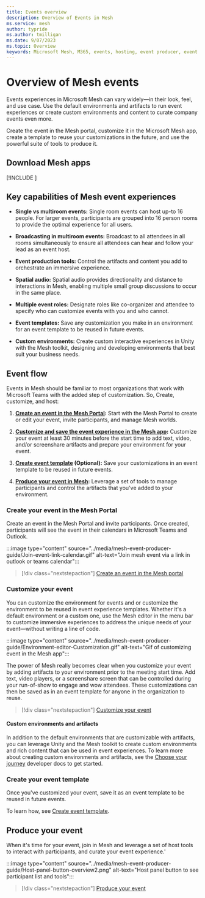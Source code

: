 ```yaml
---
title: Events overview
description: Overview of Events in Mesh 
ms.service: mesh
author: typride
ms.author: tmilligan
ms.date: 9/07/2023
ms.topic: Overview
keywords: Microsoft Mesh, M365, events, hosting, event producer, event organizer, customize
---
```


# Overview of Mesh events

Events experiences in Microsoft Mesh can vary widely—in their look, feel, and use case. Use the default environments and artifacts to run event experiences or create custom environments and content to curate company events even more.

Create the event in the Mesh portal, customize it in the Microsoft Mesh app, create a template to reuse your customizations in the future, and use the powerful suite of tools to produce it.

## Download Mesh apps

[!INCLUDE [<download-apps>](<../Includes/download-apps.md>)]

## Key capabilities of Mesh event experiences

- **Single vs multiroom events:** Single room events can host up-to 16 people. For larger events, participants are grouped into 16 person rooms to provide the optimal experience for all users.

- **Broadcasting in multiroom events:** Broadcast to all attendees in all rooms simultaneously to ensure all attendees can hear and follow your lead as an event host.

- **Event production tools:** Control the artifacts and content you add to orchestrate an immersive experience.

- **Spatial audio:** Spatial audio provides directionality and distance to interactions in Mesh, enabling multiple small group discussions to occur in the same place.

- **Multiple event roles:** Designate roles like co-organizer and attendee to specify who can customize events with you and who cannot.

- **Event templates:** Save any customization you make in an environment for an event template to be reused in future events.

- **Custom environments:** Create custom interactive experiences in Unity with the Mesh toolkit, designing and developing environments that best suit your business needs.

## Event flow

Events in Mesh should be familiar to most organizations that work with Microsoft Teams with the added step of customization. So, Create, customize, and host:

1. **[Create an event in the Mesh Portal](create-event-mesh-portal.md):** Start with the Mesh Portal to create or edit your event, invite participants, and manage Mesh worlds.

1. **[Customize and save the event experience in the Mesh app](customize-event.md):** Customize your event at least 30 minutes before the start time to add text, video, and/or screenshare artifacts and prepare your environment for your event.

1. **[Create event template](create-template.md) (Optional):** Save your customizations in an event template to be reused in future events.

1. **[Produce your event in Mesh](produce-event.md):** Leverage a set of tools to manage participants and control the artifacts that you've added to your environment.

### Create your event in the Mesh Portal

Create an event in the Mesh Portal and invite participants. Once created, participants will see the event in their calendars in Microsoft Teams and Outlook.

:::image type="content" source="../media/mesh-event-producer-guide/Join-event-link-calendar.gif" alt-text="Join mesh event via a link in outlook or teams calendar":::

> [!div class="nextstepaction"]
> [Create an event in the Mesh portal](create-event-mesh-portal.md)

### Customize your event

You can customize the environment for events and or customize the environment to be reused in event experience templates. Whether it's a default environment or a custom one, use the Mesh editor in the menu bar to customize immersive experiences to address the unique needs of your event—without writing a line of code.

:::image type="content" source="../media/mesh-event-producer-guide/Environment-editor-Customization.gif" alt-text="Gif of customizing event in the Mesh app":::

The power of Mesh really becomes clear when you customize your event by adding artifacts to your environment prior to the meeting start time. Add text, video players, or a screenshare screen that can be controlled during your run-of-show to engage and wow attendees. These customizations can then be saved as in an event template for anyone in the organization to reuse.

> [!div class="nextstepaction"]
> [Customize your event](customize-event.md)

#### Custom environments and artifacts

In addition to the default environments that are customizable with artifacts, you can leverage Unity and the Mesh toolkit to create custom environments and rich content that can be used in event experiences. To learn more about creating custom environments and artifacts, see the [Choose your journey](../develop/getting-started/choose-your-journey.md) developer docs to get started.

### Create your event template

Once you've customized your event, save it as an event template to be reused in future events.

To learn how, see [Create event template](create-template.md).

## Produce your event

When it's time for your event, join in Mesh and leverage a set of host tools to interact with participants, and curate your event experience.'

:::image type="content" source="../media/mesh-event-producer-guide/Host-panel-button-overview2.png" alt-text="Host panel button to see participant list and tools":::

> [!div class="nextstepaction"]
> [Produce your event](produce-event.md)

